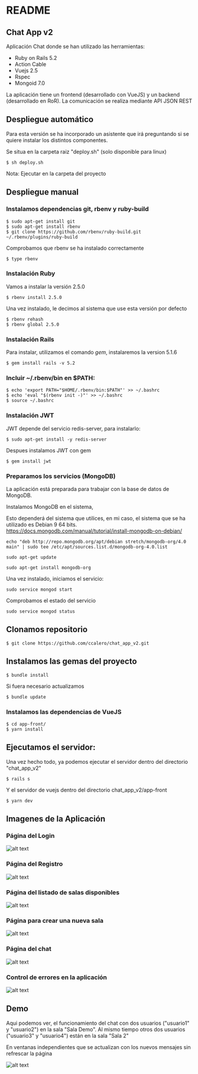 # README

## Chat App v2

Aplicación Chat donde se han utilizado las herramientas:

* Ruby on Rails 5.2
* Action Cable
* Vuejs 2.5
* Rspec
* Mongoid 7.0

La aplicación tiene un frontend (desarrollado con VueJS) y un backend (desarrollado en RoR). La comunicación se realiza mediante API JSON REST

## Despliegue automático

Para esta versión se ha incorporado un asistente que irá preguntando si se quiere instalar los distintos componentes.

Se situa en la carpeta raiz "deploy.sh" (solo disponible para linux)

    $ sh deploy.sh

Nota: Ejecutar en la carpeta del proyecto

## Despliegue manual

### Instalamos dependencias git, rbenv y ruby-build

    $ sudo apt-get install git
    $ sudo apt-get install rbenv
    $ git clone https://github.com/rbenv/ruby-build.git ~/.rbenv/plugins/ruby-build

Comprobamos que rbenv se ha instalado correctamente

    $ type rbenv

### Instalación Ruby

Vamos a instalar la versión 2.5.0

    $ rbenv install 2.5.0

Una vez instalado, le decimos al sistema que use esta versión por defecto

    $ rbenv rehash
    $ rbenv global 2.5.0

### Instalación Rails

Para instalar, utilizamos el comando *gem*, instalaremos la version 5.1.6

    $ gem install rails -v 5.2

### Incluir ~/.rbenv/bin en $PATH:

    $ echo 'export PATH="$HOME/.rbenv/bin:$PATH"' >> ~/.bashrc
    $ echo 'eval "$(rbenv init -)"' >> ~/.bashrc
    $ source ~/.bashrc

### Instalación JWT

JWT depende del servicio redis-server, para instalarlo:

	$ sudo apt-get install -y redis-server

Despues instalamos JWT con gem

    $ gem install jwt

### Preparamos los servicios (MongoDB)

La aplicación está preparada para trabajar con la base de datos de MongoDB.

Instalamos MongoDB en el sistema,

Esto dependerá del sistema que utilices, en mi caso, el sistema que se ha utilizado es Debian 9 64 bits.
https://docs.mongodb.com/manual/tutorial/install-mongodb-on-debian/

    echo "deb http://repo.mongodb.org/apt/debian stretch/mongodb-org/4.0 main" | sudo tee /etc/apt/sources.list.d/mongodb-org-4.0.list

    sudo apt-get update

    sudo apt-get install mongodb-org

Una vez instalado, iniciamos el servicio:

    sudo service mongod start

Comprobamos el estado del servicio

    sudo service mongod status

## Clonamos repositorio

    $ git clone https://github.com/ccalero/chat_app_v2.git


## Instalamos las gemas del proyecto

    $ bundle install

Si fuera necesario actualizamos

    $ bundle update

### Instalamos las dependencias de VueJS

  	$ cd app-front/
  	$ yarn install

## Ejecutamos el servidor:

Una vez hecho todo, ya podemos ejecutar el servidor dentro del directorio "chat_app_v2"

    $ rails s

Y el servidor de vuejs dentro del directorio chat_app_v2/app-front

    $ yarn dev

## Imagenes de la Aplicación

### Página del Login

![alt text](https://github.com/ccalero/chat_app_v2/blob/master/doc/img/1_SignIn.PNG)

### Página del Registro

![alt text](https://github.com/ccalero/chat_app_v2/blob/master/doc/img/2_SignUp.PNG)

### Página del listado de salas disponibles

![alt text](https://github.com/ccalero/chat_app_v2/blob/master/doc/img/3_rooms.PNG)

### Página para crear una nueva sala

![alt text](https://github.com/ccalero/chat_app_v2/blob/master/doc/img/4_add_room.PNG)

### Página del chat

![alt text](https://github.com/ccalero/chat_app_v2/blob/master/doc/img/5_chat_room.PNG)

### Control de errores en la aplicación

![alt text](https://github.com/ccalero/chat_app_v2/blob/master/doc/img/6_control_errors.PNG)

## Demo

Aqui podemos ver, el funcionamiento del chat con dos usuarios ("usuario1" y "usuario2") en la sala "Sala Demo". Al mismo tiempo otros dos usuarios ("usuario3" y "usuario4") están en la sala "Sala 2"

En ventanas independientes que se actualizan con los nuevos mensajes sin refrescar la página

![alt text](https://github.com/ccalero/chat_app_v2/blob/master/doc/img/demo_chat.gif)
